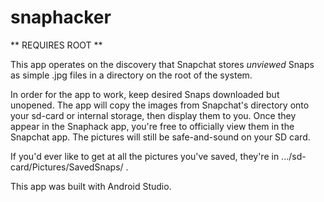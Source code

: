 snaphacker
==========

** REQUIRES ROOT **

This app operates on the discovery that Snapchat stores *unviewed* Snaps as simple .jpg files in a directory on the root of the system. 

In order for the app to work, keep desired Snaps downloaded but unopened. The app will copy the images from Snapchat's directory onto your sd-card or internal storage, then display them to you. Once they appear in the Snaphack app, you're free to officially view them in the Snapchat app. The pictures will still be safe-and-sound on your SD card.

If you'd ever like to get at all the pictures you've saved, they're in .../sd-card/Pictures/SavedSnaps/ .

This app was built with Android Studio.
